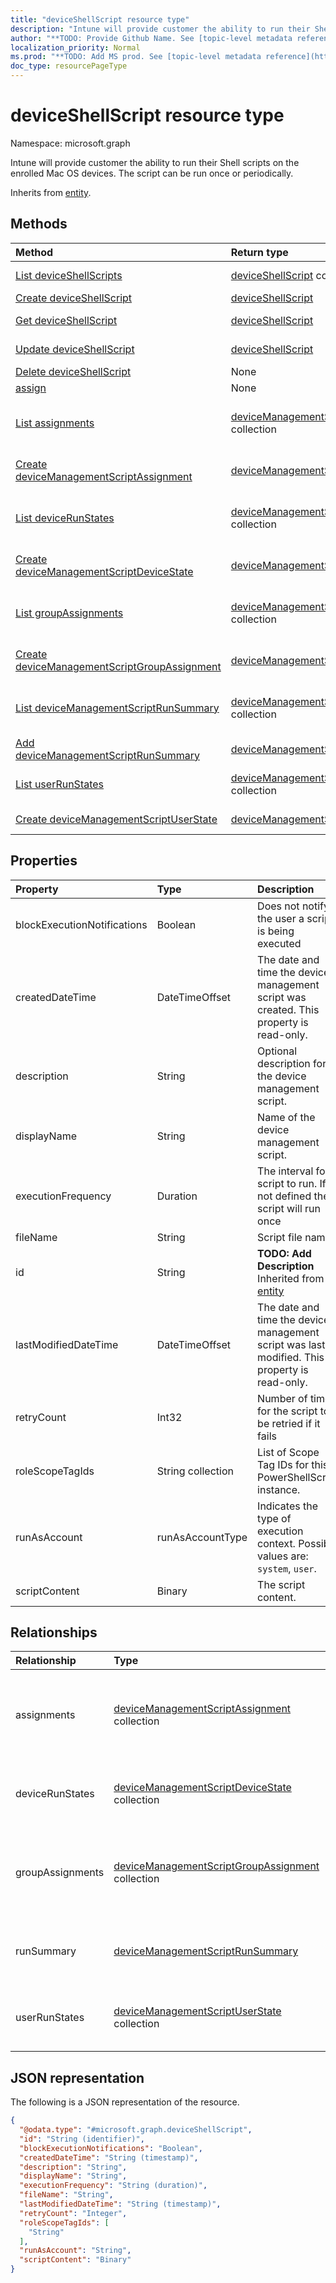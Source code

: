 ```yaml
---
title: "deviceShellScript resource type"
description: "Intune will provide customer the ability to run their Shell scripts on the enrolled Mac OS devices. The script can be run once or periodically."
author: "**TODO: Provide Github Name. See [topic-level metadata reference](https://msgo.azurewebsites.net/add/document/guidelines/metadata.html#topic-level-metadata)**"
localization_priority: Normal
ms.prod: "**TODO: Add MS prod. See [topic-level metadata reference](https://msgo.azurewebsites.net/add/document/guidelines/metadata.html#topic-level-metadata)**"
doc_type: resourcePageType
---
```


# deviceShellScript resource type

Namespace: microsoft.graph



Intune will provide customer the ability to run their Shell scripts on the enrolled Mac OS devices. The script can be run once or periodically.


Inherits from [entity](../resources/entity.md).

## Methods
|Method|Return type|Description|
|:---|:---|:---|
|[List deviceShellScripts](../api/deviceshellscript-list.md)|[deviceShellScript](../resources/deviceshellscript.md) collection|Get a list of the [deviceShellScript](../resources/deviceshellscript.md) objects and their properties.|
|[Create deviceShellScript](../api/deviceshellscript-create.md)|[deviceShellScript](../resources/deviceshellscript.md)|Create a new [deviceShellScript](../resources/deviceshellscript.md) object.|
|[Get deviceShellScript](../api/deviceshellscript-get.md)|[deviceShellScript](../resources/deviceshellscript.md)|Read the properties and relationships of a [deviceShellScript](../resources/deviceshellscript.md) object.|
|[Update deviceShellScript](../api/deviceshellscript-update.md)|[deviceShellScript](../resources/deviceshellscript.md)|Update the properties of a [deviceShellScript](../resources/deviceshellscript.md) object.|
|[Delete deviceShellScript](../api/deviceshellscript-delete.md)|None|Deletes a [deviceShellScript](../resources/deviceshellscript.md) object.|
|[assign](../api/deviceshellscript-assign.md)|None|**TODO: Add Description**|
|[List assignments](../api/deviceshellscript-list-assignments.md)|[deviceManagementScriptAssignment](../resources/devicemanagementscriptassignment.md) collection|Get the deviceManagementScriptAssignment resources from the assignments navigation property.|
|[Create deviceManagementScriptAssignment](../api/deviceshellscript-post-assignments.md)|[deviceManagementScriptAssignment](../resources/devicemanagementscriptassignment.md)|Create a new deviceManagementScriptAssignment object.|
|[List deviceRunStates](../api/deviceshellscript-list-devicerunstates.md)|[deviceManagementScriptDeviceState](../resources/devicemanagementscriptdevicestate.md) collection|Get the deviceManagementScriptDeviceState resources from the deviceRunStates navigation property.|
|[Create deviceManagementScriptDeviceState](../api/deviceshellscript-post-devicerunstates.md)|[deviceManagementScriptDeviceState](../resources/devicemanagementscriptdevicestate.md)|Create a new deviceManagementScriptDeviceState object.|
|[List groupAssignments](../api/deviceshellscript-list-groupassignments.md)|[deviceManagementScriptGroupAssignment](../resources/devicemanagementscriptgroupassignment.md) collection|Get the deviceManagementScriptGroupAssignment resources from the groupAssignments navigation property.|
|[Create deviceManagementScriptGroupAssignment](../api/deviceshellscript-post-groupassignments.md)|[deviceManagementScriptGroupAssignment](../resources/devicemanagementscriptgroupassignment.md)|Create a new deviceManagementScriptGroupAssignment object.|
|[List deviceManagementScriptRunSummary](../api/deviceshellscript-list-runsummary.md)|[deviceManagementScriptRunSummary](../resources/devicemanagementscriptrunsummary.md) collection|Get the deviceManagementScriptRunSummary resources from the runSummary navigation property.|
|[Add deviceManagementScriptRunSummary](../api/deviceshellscript-post-runsummary.md)|[deviceManagementScriptRunSummary](../resources/devicemanagementscriptrunsummary.md)|Add runSummary by posting to the runSummary collection.|
|[List userRunStates](../api/deviceshellscript-list-userrunstates.md)|[deviceManagementScriptUserState](../resources/devicemanagementscriptuserstate.md) collection|Get the deviceManagementScriptUserState resources from the userRunStates navigation property.|
|[Create deviceManagementScriptUserState](../api/deviceshellscript-post-userrunstates.md)|[deviceManagementScriptUserState](../resources/devicemanagementscriptuserstate.md)|Create a new deviceManagementScriptUserState object.|

## Properties
|Property|Type|Description|
|:---|:---|:---|
|blockExecutionNotifications|Boolean|Does not notify the user a script is being executed|
|createdDateTime|DateTimeOffset|The date and time the device management script was created. This property is read-only.|
|description|String|Optional description for the device management script.|
|displayName|String|Name of the device management script.|
|executionFrequency|Duration|The interval for script to run. If not defined the script will run once|
|fileName|String|Script file name.|
|id|String|**TODO: Add Description** Inherited from [entity](../resources/entity.md)|
|lastModifiedDateTime|DateTimeOffset|The date and time the device management script was last modified. This property is read-only.|
|retryCount|Int32|Number of times for the script to be retried if it fails|
|roleScopeTagIds|String collection|List of Scope Tag IDs for this PowerShellScript instance.|
|runAsAccount|runAsAccountType|Indicates the type of execution context. Possible values are: `system`, `user`.|
|scriptContent|Binary|The script content.|

## Relationships
|Relationship|Type|Description|
|:---|:---|:---|
|assignments|[deviceManagementScriptAssignment](../resources/devicemanagementscriptassignment.md) collection|The list of group assignments for the device management script.|
|deviceRunStates|[deviceManagementScriptDeviceState](../resources/devicemanagementscriptdevicestate.md) collection|List of run states for this script across all devices.|
|groupAssignments|[deviceManagementScriptGroupAssignment](../resources/devicemanagementscriptgroupassignment.md) collection|The list of group assignments for the device management script.|
|runSummary|[deviceManagementScriptRunSummary](../resources/devicemanagementscriptrunsummary.md)|Run summary for device management script.|
|userRunStates|[deviceManagementScriptUserState](../resources/devicemanagementscriptuserstate.md) collection|List of run states for this script across all users.|

## JSON representation
The following is a JSON representation of the resource.
<!-- {
  "blockType": "resource",
  "keyProperty": "id",
  "@odata.type": "microsoft.graph.deviceShellScript",
  "baseType": "microsoft.graph.entity",
  "openType": false
}
-->
``` json
{
  "@odata.type": "#microsoft.graph.deviceShellScript",
  "id": "String (identifier)",
  "blockExecutionNotifications": "Boolean",
  "createdDateTime": "String (timestamp)",
  "description": "String",
  "displayName": "String",
  "executionFrequency": "String (duration)",
  "fileName": "String",
  "lastModifiedDateTime": "String (timestamp)",
  "retryCount": "Integer",
  "roleScopeTagIds": [
    "String"
  ],
  "runAsAccount": "String",
  "scriptContent": "Binary"
}
```

